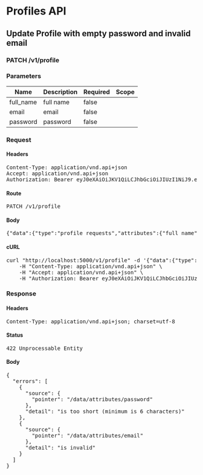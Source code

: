 # Profiles API

## Update Profile with empty password and invalid email

### PATCH /v1/profile

### Parameters

| Name | Description | Required | Scope |
|------|-------------|----------|-------|
| full_name | full name | false |  |
| email | email | false |  |
| password | password | false |  |

### Request

#### Headers

<pre>Content-Type: application/vnd.api+json
Accept: application/vnd.api+json
Authorization: Bearer eyJ0eXAiOiJKV1QiLCJhbGciOiJIUzI1NiJ9.eyJleHAiOjE1MzY3NjExODgsInN1YiI6MTY1fQ.AoMwSorPTETdEFEM1CUTKbEKEQzKhTGRW_yxh4KDPL0</pre>

#### Route

<pre>PATCH /v1/profile</pre>

#### Body

<pre>{"data":{"type":"profile_requests","attributes":{"full_name":"Example User Updated","email":"invalid","password":""}}}</pre>

#### cURL

<pre class="request">curl &quot;http://localhost:5000/v1/profile&quot; -d &#39;{&quot;data&quot;:{&quot;type&quot;:&quot;profile_requests&quot;,&quot;attributes&quot;:{&quot;full_name&quot;:&quot;Example User Updated&quot;,&quot;email&quot;:&quot;invalid&quot;,&quot;password&quot;:&quot;&quot;}}}&#39; -X PATCH \
	-H &quot;Content-Type: application/vnd.api+json&quot; \
	-H &quot;Accept: application/vnd.api+json&quot; \
	-H &quot;Authorization: Bearer eyJ0eXAiOiJKV1QiLCJhbGciOiJIUzI1NiJ9.eyJleHAiOjE1MzY3NjExODgsInN1YiI6MTY1fQ.AoMwSorPTETdEFEM1CUTKbEKEQzKhTGRW_yxh4KDPL0&quot;</pre>

### Response

#### Headers

<pre>Content-Type: application/vnd.api+json; charset=utf-8</pre>

#### Status

<pre>422 Unprocessable Entity</pre>

#### Body

<pre>{
  "errors": [
    {
      "source": {
        "pointer": "/data/attributes/password"
      },
      "detail": "is too short (minimum is 6 characters)"
    },
    {
      "source": {
        "pointer": "/data/attributes/email"
      },
      "detail": "is invalid"
    }
  ]
}</pre>

